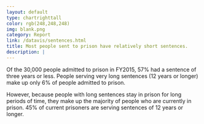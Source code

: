 ```yaml
---
layout: default
type: chartrighttall
color: rgb(248,248,248)
img: blank.png
category: Report
link: /datavis/sentences.html
title: Most people sent to prison have relatively short sentences.
description: |
---
```

Of the 30,000 people admitted to prison in FY2015, 57% had a sentence
of three years or less. People serving very long sentences (12 years or
longer) make up only 6% of people admitted to prison.

However, because people with long sentences stay in prison for long
periods of time, they make up the majority of people who are currently
in prison. 45% of current prisoners are serving sentences of 12 years or longer.